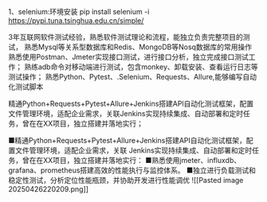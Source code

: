 
1、selenium:环境安装
pip install selenium -i https://pypi.tuna.tsinghua.edu.cn/simple/


3年互联网软件测试经验，熟悉软件测试理论和流程，能独立负责完整项目的测试，
熟悉Mysql等关系型数据库和Redis、MongoDB等Nosq数据库的常用操作
熟悉使用Postman、Jmeter实现接口测试，进行接口分析，独立完成接口测试工作；
熟练adb命令对移动端进行测试，包含monkey、卸载安装、查看运行日志等测试操作；
熟悉Python、Pytest、.Selenium、Requests、Allure,能够编写自动化测试脚本

精通Python+Requests+Pytest+Allure+Jenkins搭建APl自动化测试框架，配置文件管理环境，适配企业需求，关联Jenkins实现持续集成、自动部署和定时任务，曾在在XX项目，独立搭建并落地实行；

■精通Python+Requests+Pytest+Allure+Jenkins搭建API自动化测试框架，配置文件管理环境，适配企业需求，关联
Jenkins实现持续集成、自动部署和定时任务，曾在在XX项目，独立搭建并落地实行：
■熟悉使用jmeter、influxdb、grafana、prometheus搭建高效的性能执行与监控体系。
■独立进行负载测试和稳定性测试，分析定位性能瓶颈，并协助开发进行性能调优
![[Pasted image 20250426220209.png]]